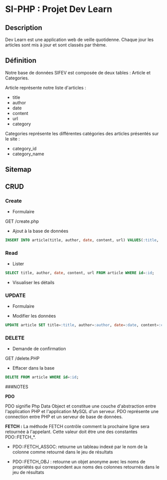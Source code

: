 # SI-PHP : Projet Dev Learn

## Description
Dev Learn est une application web de veille quotidenne. Chaque jour les articles sont mis à jour et sont classés par thème.

## Définition
Notre base de données SIFEV est composée de deux tables : Article et Categories.

  Article représente notre liste d'articles :
  * title
  * author
  * date
  * content
  * url
  * category

  Categories représente les différentes catégories des articles présentés sur le site :
  * category_id
  * category_name

## Sitemap

## CRUD

### Create

  * Formulaire

  GET /create.php

  * Ajout à la base de données
  ```sql
  INSERT INTO article(title, author, date, content, url) VALUES(:title, :author, :date, :content, :url));
  ```
### Read

  * Lister
  ```sql
  SELECT title, author, date, content, url FROM article WHERE id=:id;
  ```

  * Visualiser les détails

### UPDATE

  * Formulaire

  * Modifier les données
  ```sql
  UPDATE article SET title=:title, author=:author, date=:date, content=:content, url=:url WHERE id=:id;
  ```

### DELETE

 * Demande de confirmation

 GET /delete.PHP

 * Effacer dans la base

 ```sql
 DELETE FROM article WHERE id=:id;
 ```

 ###NOTES

**PDO**

PDO signifie Php Data Object et constitue une couche d'abstraction entre l'application PHP et l'application MySQL d'un serveur.
PDO représente une connection entre PHP et un serveur de base de données.

**FETCH :**
La méthode FETCH contrôle comment la prochaine ligne sera retournée à l'appelant. Cette valeur doit être une des constantes PDO::FETCH_*.

  * PDO::FETCH_ASSOC: retourne un tableau indexé par le nom de la colonne comme retourné dans le jeu de résultats

  * PDO::FETCH_OBJ : retourne un objet anonyme avec les noms de propriétés qui correspondent aux noms des colonnes retournés dans le jeu de résultats
